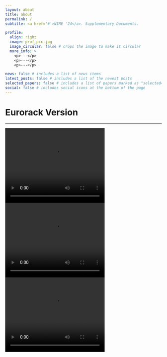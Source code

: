 ```yaml
---
layout: about
title: about
permalink: /
subtitle: <a href='#'>NIME '24</a>. Supplementary Documents.

profile:
  align: right
  image: prof_pic.jpg
  image_circular: false # crops the image to make it circular
  more_info: >
    <p>---</p>
    <p>---</p>
    <p>---</p>

news: false # includes a list of news items
latest_posts: false # includes a list of the newest posts
selected_papers: false # includes a list of papers marked as "selected={true}"
social: false # includes social icons at the bottom of the page
---
```



# Eurorack Version 
---
<video width="320" height="240" controls>
  <source src="/assets/video/GT Demo_compressed.mp4" type="video/mp4">
  Your browser does not support the video tag.
</video>


<video width="320" height="240" controls>
  <source src="/assets/video/20230621_112345_compressed.mp4" type="video/mp4">
  Your browser does not support the video tag.
</video>

<video width="320" height="240" controls>
  <source src="/assets/video/20230621_114659_compressed.mp4" type="video/mp4">
  Your browser does not support the video tag.
</video>
